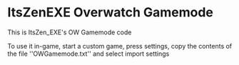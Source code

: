 # ItsZenEXE Overwatch Gamemode

This is ItsZen_EXE's OW Gamemode code

To use it in-game, start a custom game, press settings, copy the contents of the file ''OWGamemode.txt'' and select import settings
